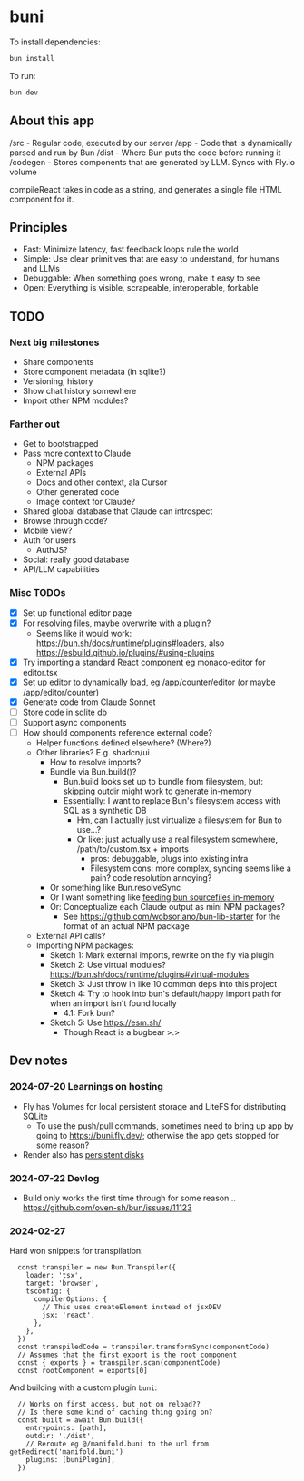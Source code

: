 # buni

To install dependencies:

```bash
bun install
```

To run:

```bash
bun dev
```

## About this app

/src - Regular code, executed by our server
/app - Code that is dynamically parsed and run by Bun
/dist - Where Bun puts the code before running it
/codegen - Stores components that are generated by LLM. Syncs with Fly.io volume

compileReact takes in code as a string, and generates a single file HTML component for it.

## Principles

- Fast: Minimize latency, fast feedback loops rule the world
- Simple: Use clear primitives that are easy to understand, for humans and LLMs
- Debuggable: When something goes wrong, make it easy to see
- Open: Everything is visible, scrapeable, interoperable, forkable

## TODO

### Next big milestones

- Share components
- Store component metadata (in sqlite?)
- Versioning, history
- Show chat history somewhere
- Import other NPM modules?

### Farther out

- Get to bootstrapped
- Pass more context to Claude
  - NPM packages
  - External APIs
  - Docs and other context, ala Cursor
  - Other generated code
  - Image context for Claude?
- Shared global database that Claude can introspect
- Browse through code?
- Mobile view?
- Auth for users
  - AuthJS?
- Social: really good database
- API/LLM capabilities

### Misc TODOs

- [x] Set up functional editor page
- [x] For resolving files, maybe overwrite with a plugin?
  - Seems like it would work: https://bun.sh/docs/runtime/plugins#loaders, also https://esbuild.github.io/plugins/#using-plugins
- [x] Try importing a standard React component eg monaco-editor for editor.tsx
- [x] Set up editor to dynamically load, eg /app/counter/editor (or maybe /app/editor/counter)
- [x] Generate code from Claude Sonnet
- [ ] Store code in sqlite db
- [ ] Support async components
- [ ] How should components reference external code?
  - Helper functions defined elsewhere? (Where?)
  - Other libraries? E.g. shadcn/ui
    - How to resolve imports?
    - Bundle via Bun.build()?
      - Bun.build looks set up to bundle from filesystem, but: skipping outdir might work to generate in-memory
      - Essentially: I want to replace Bun's filesystem access with SQL as a synthetic DB
        - Hm, can I actually just virtualize a filesystem for Bun to use...?
        - Or like: just actually use a real filesystem somewhere, /path/to/custom.tsx + imports
          - pros: debuggable, plugs into existing infra
          - Filesystem cons: more complex, syncing seems like a pain? code resolution annoying?
    - Or something like Bun.resolveSync
    - Or I want something like [feeding bun sourcefiles in-memory](https://github.com/oven-sh/bun/issues/5145)
    - Or: Conceptualize each Claude output as mini NPM packages?
      - See https://github.com/wobsoriano/bun-lib-starter for the format of an actual NPM package
  - External API calls?
  - Importing NPM packages:
    - Sketch 1: Mark external imports, rewrite on the fly via plugin
    - Sketch 2: Use virtual modules? https://bun.sh/docs/runtime/plugins#virtual-modules
    - Sketch 3: Just throw in like 10 common deps into this project
    - Sketch 4: Try to hook into bun's default/happy import path for when an import isn't found locally
      - 4.1: Fork bun?
    - Sketch 5: Use https://esm.sh/
      - Though React is a bugbear >.>

## Dev notes

### 2024-07-20 Learnings on hosting

- Fly has Volumes for local persistent storage and LiteFS for distributing SQLite
  - To use the push/pull commands, sometimes need to bring up app by going to https://buni.fly.dev/; otherwise the app gets stopped for some reason?
- Render also has [persistent disks](https://docs.render.com/disks#magic-wormhole)

### 2024-07-22 Devlog

- Build only works the first time through for some reason... https://github.com/oven-sh/bun/issues/11123

### 2024-02-27

Hard won snippets for transpilation:

```
  const transpiler = new Bun.Transpiler({
    loader: 'tsx',
    target: 'browser',
    tsconfig: {
      compilerOptions: {
        // This uses createElement instead of jsxDEV
        jsx: 'react',
      },
    },
  })
  const transpiledCode = transpiler.transformSync(componentCode)
  // Assumes that the first export is the root component
  const { exports } = transpiler.scan(componentCode)
  const rootComponent = exports[0]
```

And building with a custom plugin `buni`:

```
  // Works on first access, but not on reload??
  // Is there some kind of caching thing going on?
  const built = await Bun.build({
    entrypoints: [path],
    outdir: './dist',
    // Reroute eg @/manifold.buni to the url from getRedirect('manifold.buni')
    plugins: [buniPlugin],
  })
```
